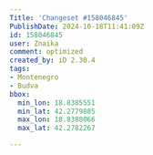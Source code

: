 ```yaml
---
Title: 'Changeset #158046845'
PublishDate: 2024-10-18T11:41:09Z
id: 158046845
user: Znaika
comment: optimized
created_by: iD 2.30.4
tags:
- Montenegro
- Budva
bbox:
  min_lon: 18.8385551
  min_lat: 42.2779885
  max_lon: 18.8388066
  max_lat: 42.2782267

---
```

